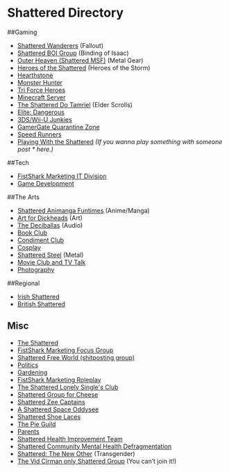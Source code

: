 # Shattered Directory

##Gaming
* [Shattered Wanderers](https://www.facebook.com/groups/713853382050081/) (Fallout)
* [Shattered BOI Group](https://www.facebook.com/groups/779568112135317/) (Binding of Isaac)
* [Outer Heaven (Shattered MSF)](https://www.facebook.com/groups/825261074236127/) (Metal Gear)
* [Heroes of the Shattered](https://www.facebook.com/groups/1671959149715133/) (Heroes of the Storm) 
* [Hearthstone](https://www.facebook.com/groups/856109344430071/)
* [Monster Hunter](https://www.facebook.com/groups/774085105990092/)
* [Tri Force Heroes](https://www.facebook.com/groups/886460228116484/)
* [Minecraft Server](https://www.facebook.com/groups/1501428993508031/)
* [The Shattered Do Tamriel](https://www.facebook.com/groups/1493888317606380/) (Elder Scrolls)
* [Elite: Dangerous](https://www.facebook.com/groups/869983673039028/)
* [3DS/Wii-U Junkies](https://www.facebook.com/groups/825441577538199/)
* [GamerGate Quarantine Zone](https://www.facebook.com/groups/1541405486137399/)
* [Speed Runners](https://www.facebook.com/groups/257033501160550/)
* [Playing With the Shattered](https://www.facebook.com/groups/736432743044597/) _(If you wanna play something with someone post * here.)_

##Tech
* [FistShark Marketing IT Division](https://www.facebook.com/groups/791694950887891/)
* [Game Development](https://www.facebook.com/groups/Shattered.GameDev/)

##The Arts
* [Shattered Animanga Funtimes](https://www.facebook.com/groups/1639094209685324/) (Anime/Manga)
* [Art for Dickheads](https://www.facebook.com/groups/287223674821871/) (Art)
* [The Deciballas](https://www.facebook.com/groups/517226631761364/) (Audio)
* [Book Club](https://www.facebook.com/groups/248704408668626/)
* [Condiment Club](https://www.facebook.com/groups/234051463603938/)
* [Cosplay](https://www.facebook.com/groups/1522064131441801/)
* [Shattered Steel](https://www.facebook.com/groups/975253805857386/) (Metal)
* [Movie Club and TV Talk](https://www.facebook.com/groups/1521413064753162/)
* [Photography](https://www.facebook.com/groups/1545007282398334/)

##Regional
* [Irish Shattered](https://www.facebook.com/groups/767135130099615/)
* [British Shattered](https://www.facebook.com/groups/343611069119908/)

## Misc
* [The Shattered]( https://www.facebook.com/groups/1516611181916320/)
* [FistShark Marketing Focus Group](https://www.facebook.com/groups/574272512689825/)
* [Shattered Free World (shitposting group)](https://www.facebook.com/groups/750581138328808/)
* [Politics](https://www.facebook.com/groups/138863416475939/)
* [Gardening](https://www.facebook.com/groups/1718127855075791/)
* [FistShark Marketing Roleplay](https://www.facebook.com/groups/560856684042218/)
* [The Shattered Lonely Single's Club](https://www.facebook.com/groups/284812568376704/)
* [Shattered Group for Cheese](https://www.facebook.com/groups/476747242483777/)
* [Shattered Zee Captains](https://www.facebook.com/groups/731667750275782/)
* [A Shattered Space Oddysee](https://www.facebook.com/groups/864233163615510/)
* [Shattered Shoe Laces](https://www.facebook.com/groups/703337436423092/)
* [The Pie Guild](https://www.facebook.com/groups/217058215148820/)
* [Parents](https://www.facebook.com/groups/1106897489338689/)
* [Shattered Health Improvement Team](https://www.facebook.com/groups/ShatteredHealthImprovementTeam/)
* [Shattered Community Mental Health Defragmentation](https://www.facebook.com/groups/1059565727407819/)
* [Shattered: The New Other](https://www.facebook.com/groups/1510524429250446/) (Transgender)
* [The Vid Cirman only Shattered Group](https://www.facebook.com/groups/1503773723194012/) (You can’t join it!)
